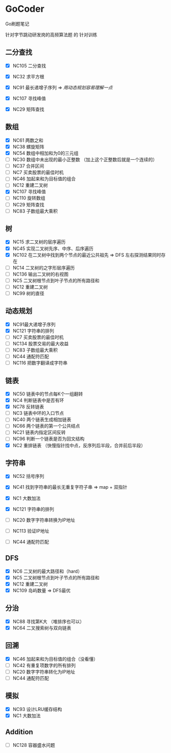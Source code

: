 # GoCoder
Go刷题笔记

针对字节跳动研发岗的高频算法题 的 针对训练

## 二分查找
- [x] NC105 二分查找
- [x] NC32 求平方根
- [x] NC91 最长递增子序列 => *用动态规划容易理解一点*
- [x] NC107 寻找峰值
- [x] NC29 矩阵查找

  

## 数组
- [x] NC61 两数之和
- [x] NC38 螺旋矩阵
- [x] NC54 数组中相加和为0的三元组
- [ ] NC30 数组中未出现的最小正整数 （加上这个正整数后就是一个连续的）
- [ ] NC37 合并区间
- [ ] NC7 买卖股票的最佳时机
- [ ] NC46 加起来和为目标值的组合
- [ ] NC12 重建二叉树
- [x] NC107 寻找峰值
- [ ] NC110 旋转数组
- [ ] NC29 矩阵查找
- [ ] NC83 子数组最大乘积

## 树
- [x] NC15 求二叉树的层序遍历
- [x] NC45 实现二叉树先序、中序、后序遍历
- [x] NC102 在二叉树中找到两个节点的最近公共祖先 => DFS 左右探测结果同时存在
- [ ] NC14 二叉树的之字形层序遍历
- [ ] NC136 输出二叉树的右视图
- [ ] NC5 二叉树根节点到叶子节点的所有路径和
- [ ] NC12 重建二叉树
- [ ] NC99 树的直径

## 动态规划
- [x] NC91最大递增子序列
- [x] NC121 字符串的排列
- [ ] NC7 买卖股票的最佳时机
- [ ] NC134 股票交易的最大收益
- [ ] NC83 子数组最大乘积
- [ ] NC44 通配符匹配
- [ ] NC116 把数字翻译成字符串

## 链表
- [x] NC50 链表中的节点每K个一组翻转
- [x] NC4 判断链表中是否有环
- [x] NC78 反转链表
- [ ] NC3 链表中环的入口节点
- [ ] NC40 两个链表生成相加链表
- [ ] NC66 两个链表的第一个公共结点
- [ ] NC21 链表内指定区间反转
- [ ] NC96 判断一个链表是否为回文结构
- [x] NC2 重排链表 （快慢指针找中点，反序列后半段，合并前后半段）

## 字符串
- [x] NC52 括号序列
- [x] NC41 找到字符串的最长无重复字符子串 => map + 双指针
- [x] NC1 大数加法
- [x] NC121 字符串的排列
- [ ] NC20 数字字符串转换为IP地址
- [ ] NC113 验证IP地址
- [ ] NC44 通配符匹配


## DFS
- [x] NC6 二叉树的最大路径和（hard）
- [x] NC5 二叉树根节点到叶子节点的所有路径和
- [x] NC12 重建二叉树
- [x] NC109 岛屿数量 => DFS最优

## 分治
- [x] NC88 寻找第K大 （堆排序也可以）
- [x] NC64 二叉搜索树与双向链表

## 回溯
- [x] NC46 加起来和为目标值的组合（没看懂）
- [ ] NC42 有重复项数字的所有排列
- [ ] NC20 数字字符串转化为IP地址
- [ ] NC44 通配符匹配

## 模拟
- [x] NC93 设计LRU缓存结构
- [x] NC1 大数加法

## Addition
- [ ] NC128 容器盛水问题